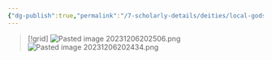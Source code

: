 ```yaml
---
{"dg-publish":true,"permalink":"/7-scholarly-details/deities/local-gods/khali/"}
---
```



>[!grid]
>![Pasted image 20231206202506.png](/img/user/x.%20Assets/Attachments/Pasted%20image%2020231206202506.png)
>![Pasted image 20231206202434.png](/img/user/x.%20Assets/Attachments/Pasted%20image%2020231206202434.png)

